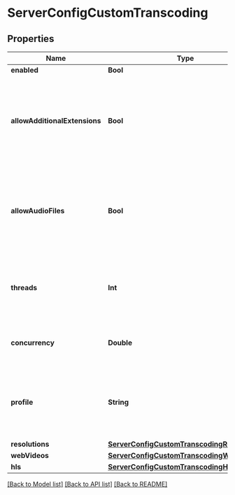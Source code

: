 # ServerConfigCustomTranscoding

## Properties
Name | Type | Description | Notes
------------ | ------------- | ------------- | -------------
**enabled** | **Bool** |  | [optional] 
**allowAdditionalExtensions** | **Bool** | Allow your users to upload .mkv, .mov, .avi, .wmv, .flv, .f4v, .3g2, .3gp, .mts, m2ts, .mxf, .nut videos | [optional] 
**allowAudioFiles** | **Bool** | If a user uploads an audio file, PeerTube will create a video by merging the preview file and the audio file | [optional] 
**threads** | **Int** | Amount of threads used by ffmpeg for 1 transcoding job | [optional] 
**concurrency** | **Double** | Amount of transcoding jobs to execute in parallel | [optional] 
**profile** | **String** | New profiles can be added by plugins ; available in core PeerTube: &#39;default&#39;.  | [optional] 
**resolutions** | [**ServerConfigCustomTranscodingResolutions**](ServerConfigCustomTranscodingResolutions.md) |  | [optional] 
**webVideos** | [**ServerConfigCustomTranscodingWebVideos**](ServerConfigCustomTranscodingWebVideos.md) |  | [optional] 
**hls** | [**ServerConfigCustomTranscodingHls**](ServerConfigCustomTranscodingHls.md) |  | [optional] 

[[Back to Model list]](../README.md#documentation-for-models) [[Back to API list]](../README.md#documentation-for-api-endpoints) [[Back to README]](../README.md)


